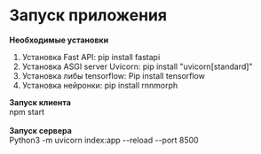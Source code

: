 # Запуск приложения
**Необходимые установки**<br>
1) Установка Fast API: pip install fastapi <br>
2) Установка ASGI server Uvicorn: pip install "uvicorn[standard]" <br>
3) Установка либы tensorflow: Pip install tensorflow <br>
4) Установка нейронки: pip install rnnmorph<br>

**Запуск клиента**<br>
npm start<br><br>
**Запуск сервера**<br>
Python3 -m uvicorn index:app --reload --port 8500